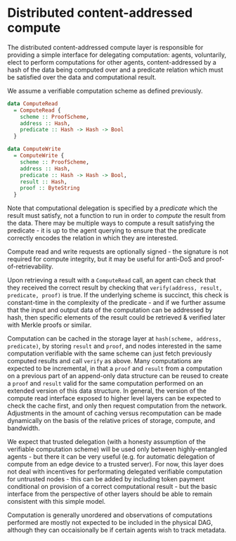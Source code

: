# Distributed content-addressed compute

The distributed content-addressed compute layer is responsible for providing a simple interface for delegating computation: agents, voluntarily, elect to perform computations for other agents, content-addressed by a hash of the data being computed over and a predicate relation which must be satisfied over the data and computational result.

We assume a verifiable computation scheme as defined previously.

```haskell
data ComputeRead
  = ComputeRead {
    scheme :: ProofScheme,
    address :: Hash,
    predicate :: Hash -> Hash -> Bool
  }
```

```haskell
data ComputeWrite
  = ComputeWrite {
    scheme :: ProofScheme,
    address :: Hash,
    predicate :: Hash -> Hash -> Bool,
    result :: Hash,
    proof :: ByteString
  }
```

Note that computational delegation is specified by a _predicate_ which the result must satisfy, not a function to run in order to _compute_ the result from the data. There may be multiple ways to compute a result satisfying the predicate - it is up to the agent querying to ensure that the predicate correctly encodes the relation in which they are interested.

Compute read and write requests are optionally signed - the signature is not required for compute integrity, but it may be useful for anti-DoS and proof-of-retrievability.

Upon retrieving a result with a `ComputeRead` call, an agent can check that they received the correct result by checking that `verify(address, result, predicate, proof)` is true. If the underlying scheme is succinct, this check is constant-time in the complexity of the predicate - and if we further assume that the input and output data of the computation can be addressed by hash, then specific elements of the result could be retrieved & verified later with Merkle proofs or similar. 

Computation can be cached in the storage layer at `hash(scheme, address, predicate)`, by storing `result` and `proof`, and nodes interested in the same computation verifiable with the same scheme can just fetch previously computed results and call `verify` as above. Many computations are expected to be incremental, in that a `proof` and `result` from a computation on a previous part of an append-only data structure can be reused to create a `proof` and `result` valid for the same computation performed on an extended version of this data structure. In general, the version of the compute read interface exposed to higher level layers can be expected to check the cache first, and only then request computation from the network. Adjustments in the amount of caching versus recomputation can be made dynamically on the basis of the relative prices of storage, compute, and bandwidth.

We expect that trusted delegation (with a honesty assumption of the verifiable computation scheme) will be used only between highly-entangled agents - but there it can be very useful (e.g. for automatic delegation of compute from an edge device to a trusted server). For now, this layer does not deal with incentives for performating delegated verifiable computation for untrusted nodes - this can be added by including token payment conditional on provision of a correct computational result - but the basic interface from the perspective of other layers should be able to remain consistent with this simple model.

Computation is generally unordered and observations of computations performed are mostly not expected to be included in the physical DAG, although they can occaisionally be if certain agents wish to track metadata.